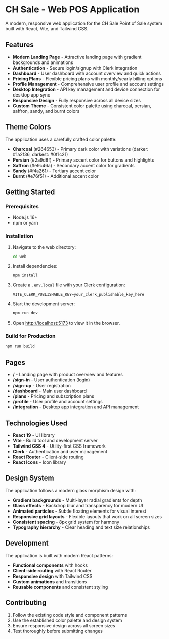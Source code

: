 # CH Sale - Web POS Application

A modern, responsive web application for the CH Sale Point of Sale system built with React, Vite, and Tailwind CSS.

## Features

- **Modern Landing Page** - Attractive landing page with gradient backgrounds and animations
- **Authentication** - Secure login/signup with Clerk integration
- **Dashboard** - User dashboard with account overview and quick actions
- **Pricing Plans** - Flexible pricing plans with monthly/yearly billing options
- **Profile Management** - Comprehensive user profile and account settings
- **Desktop Integration** - API key management and device connection for desktop app sync
- **Responsive Design** - Fully responsive across all device sizes
- **Custom Theme** - Consistent color palette using charcoal, persian, saffron, sandy, and burnt colors

## Theme Colors

The application uses a carefully crafted color palette:

- **Charcoal** (#264653) - Primary dark color with variations (darker: #1a2f36, darkest: #0f1c21)
- **Persian** (#2a9d8f) - Primary accent color for buttons and highlights
- **Saffron** (#e9c46a) - Secondary accent color for gradients
- **Sandy** (#f4a261) - Tertiary accent color
- **Burnt** (#e76f51) - Additional accent color

## Getting Started

### Prerequisites

- Node.js 16+ 
- npm or yarn

### Installation

1. Navigate to the web directory:
   ```bash
   cd web
   ```

2. Install dependencies:
   ```bash
   npm install
   ```

3. Create a `.env.local` file with your Clerk configuration:
   ```env
   VITE_CLERK_PUBLISHABLE_KEY=your_clerk_publishable_key_here
   ```

4. Start the development server:
   ```bash
   npm run dev
   ```

5. Open [http://localhost:5173](http://localhost:5173) to view it in the browser.

### Build for Production

```bash
npm run build
```

## Pages

- **/** - Landing page with product overview and features
- **/sign-in** - User authentication (login)
- **/sign-up** - User registration
- **/dashboard** - Main user dashboard
- **/plans** - Pricing and subscription plans
- **/profile** - User profile and account settings
- **/integration** - Desktop app integration and API management

## Technologies Used

- **React 19** - UI library
- **Vite** - Build tool and development server
- **Tailwind CSS 4** - Utility-first CSS framework
- **Clerk** - Authentication and user management
- **React Router** - Client-side routing
- **React Icons** - Icon library

## Design System

The application follows a modern glass morphism design with:

- **Gradient backgrounds** - Multi-layer radial gradients for depth
- **Glass effects** - Backdrop blur and transparency for modern UI
- **Animated particles** - Subtle floating elements for visual interest
- **Responsive grid layouts** - Flexible layouts that work on all screen sizes
- **Consistent spacing** - 8px grid system for harmony
- **Typography hierarchy** - Clear heading and text size relationships

## Development

The application is built with modern React patterns:

- **Functional components** with hooks
- **Client-side routing** with React Router
- **Responsive design** with Tailwind CSS
- **Custom animations** and transitions
- **Reusable components** and consistent styling

## Contributing

1. Follow the existing code style and component patterns
2. Use the established color palette and design system
3. Ensure responsive design across all screen sizes
4. Test thoroughly before submitting changes
